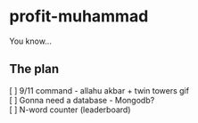 # profit-muhammad
You know...

## The plan

[ ] 9/11 command - allahu akbar + twin towers gif  
[ ] Gonna need a database - Mongodb?  
[ ] N-word counter (leaderboard)